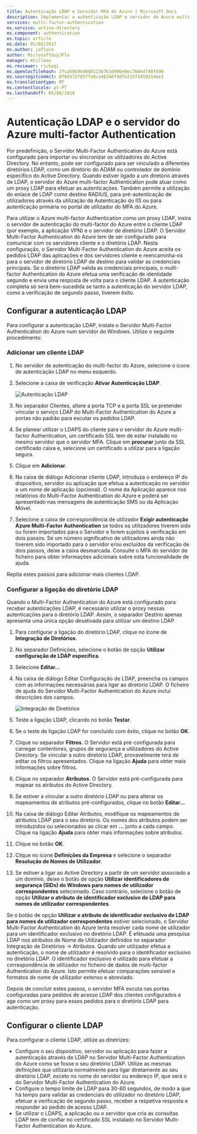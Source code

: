 ```yaml
---
title: Autenticação LDAP e Servidor MFA do Azure | Microsoft Docs
description: Implementar a autenticação LDAP e servidor do Azure multi-factor Authentication.
services: multi-factor-authentication
ms.service: active-directory
ms.component: authentication
ms.topic: article
ms.date: 05/03/2017
ms.author: joflore
author: MicrosoftGuyJFlo
manager: mtillman
ms.reviewer: richagi
ms.openlocfilehash: 2fca59b9b486012367b3d996e0ec76044f48f690
ms.sourcegitcommit: 870d372785ffa8ca46346f4dfe215f245931dae1
ms.translationtype: MT
ms.contentlocale: pt-PT
ms.lasthandoff: 05/08/2018
---
```

# <a name="ldap-authentication-and-azure-multi-factor-authentication-server"></a>Autenticação LDAP e o servidor do Azure multi-factor Authentication

Por predefinição, o Servidor Multi-Factor Authentication do Azure está configurado para importar ou sincronizar os utilizadores do Active Directory. No entanto, pode ser configurado para ser vinculado a diferentes diretórios LDAP, como um diretório do ADAM ou controlador de domínio específico do Active Directory. Quando estiver ligado a um diretório através de LDAP, o servidor do Azure multi-factor Authentication pode atuar como um proxy LDAP para efetuar as autenticações. Também permite a utilização do enlace de LDAP como destino RADIUS, para pré-autenticação de utilizadores através da utilização da Autenticação do IIS ou para autenticação primária no portal de utilizador do MFA do Azure.

Para utilizar o Azure multi-factor Authentication como um proxy LDAP, insira o servidor de autenticação do multi-factor do Azure entre o cliente LDAP (por exemplo, a aplicação VPN) e o servidor de diretório LDAP. O Servidor Multi-Factor Authentication do Azure tem de ser configurado para comunicar com os servidores cliente e o diretório LDAP. Nesta configuração, o Servidor Multi-Factor Authentication do Azure aceita os pedidos LDAP das aplicações e dos servidores cliente e reencaminha-os para o servidor de diretório LDAP de destino para validar as credenciais principais. Se o diretório LDAP valida as credenciais principais, o multi-factor Authentication do Azure efetua uma verificação de identidade segundo e envia uma resposta de volta para o cliente LDAP. A autenticação completa só será bem-sucedida se tanto a autenticação do servidor LDAP, como a verificação de segundo passo, tiverem êxito.

## <a name="configure-ldap-authentication"></a>Configurar a autenticação LDAP
Para configurar a autenticação LDAP, instale o Servidor Multi-Factor Authentication do Azure num servidor do Windows. Utilize o seguinte procedimento:

### <a name="add-an-ldap-client"></a>Adicionar um cliente LDAP

1. No servidor de autenticação do multi-factor do Azure, selecione o ícone de autenticação LDAP no menu esquerdo.
2. Selecione a caixa de verificação **Ativar Autenticação LDAP**.

   ![Autenticação LDAP](./media/howto-mfaserver-dir-ldap/ldap2.png)

3. No separador Clientes, altere a porta TCP e a porta SSL se pretender vincular o serviço LDAP do Multi-Factor Authentication do Azure a portas não padrão para escutar os pedidos LDAP.
4. Se planear utilizar o LDAPS do cliente para o servidor do Azure multi-factor Authentication, um certificado SSL tem de estar instalado no mesmo servidor que o servidor MFA. Clique em **procurar** junto da SSL certificado caixa e, selecione um certificado a utilizar para a ligação segura.
5. Clique em **Adicionar**.
6. Na caixa de diálogo Adicionar cliente LDAP, introduza o endereço IP do dispositivo, servidor ou aplicação que efetua a autenticação no servidor e um nome de aplicação (opcional). O nome da Aplicação aparece nos relatórios do Multi-Factor Authentication do Azure e poderá ser apresentado nas mensagens de autenticação SMS ou da Aplicação Móvel.
7. Selecione a caixa de correspondência de utilizador **Exigir autenticação Azure Multi-Factor Authentication** se todos os utilizadores tiverem sido ou forem importados para o Servidor e forem sujeitos à verificação em dois passos. Se um número significativo de utilizadores ainda não tiverem sido importado para o servidor e/ou excluídos da verificação de dois passos, deixe a caixa desmarcada. Consulte o MFA do servidor de ficheiro para obter informações adicionais sobre esta funcionalidade de ajuda.

Repita estes passos para adicionar mais clientes LDAP.

### <a name="configure-the-ldap-directory-connection"></a>Configurar a ligação do diretório LDAP

Quando o Multi-Factor Authentication do Azure está configurado para receber autenticações LDAP, é necessário utilizar o proxy nessas autenticações para o diretório LDAP. Assim, o separador Destino apenas apresenta uma única opção desativada para utilizar um destino LDAP.

1. Para configurar a ligação do diretório LDAP, clique no ícone de **Integração de Diretórios**.
2. No separador Definições, selecione o botão de opção **Utilizar configuração de LDAP específica**.
3. Selecione **Editar...**
4. Na caixa de diálogo Editar Configuração de LDAP, preencha os campos com as informações necessárias para ligar ao diretório LDAP. O ficheiro de ajuda do Servidor Multi-Factor Authentication do Azure inclui descrições dos campos.

    ![Integração de Diretórios](./media/howto-mfaserver-dir-ldap/ldap.png)

5. Teste a ligação LDAP, clicando no botão **Testar**.
6. Se o teste de ligação LDAP for concluído com êxito, clique no botão **OK**.
7. Clique no separador **Filtros**. O Servidor está pré-configurada para carregar contentores, grupos de segurança e utilizadores do Active Directory. Se vincular a outro diretório LDAP, provavelmente terá de editar os filtros apresentados. Clique na ligação **Ajuda** para obter mais informações sobre filtros.
8. Clique no separador **Atributos**. O Servidor está pré-configurada para mapear os atributos do Active Directory.
9. Se estiver a vincular a outro diretório LDAP ou para alterar os mapeamentos de atributos pré-configurados, clique no botão **Editar...**
10. Na caixa de diálogo Editar Atributos, modifique os mapeamentos de atributos LDAP para o seu diretório. Os nomes dos atributos podem ser introduzidos ou selecionados ao clicar em **...** junto a cada campo. Clique na ligação **Ajuda** para obter mais informações sobre atributos.
11. Clique no botão **OK**.
12. Clique no ícone **Definições da Empresa** e selecione o separador **Resolução de Nomes de Utilizador**.
13. Se estiver a ligar ao Active Directory a partir de um servidor associado a um domínio, deixe o botão de opção **Utilizar identificadores de segurança (SIDs) do Windows para nomes de utilizador correspondentes** selecionado. Caso contrário, selecione o botão de opção **Utilizar o atributo de identificador exclusivo de LDAP para nomes de utilizador correspondentes**. 

Se o botão de opção **Utilizar o atributo de identificador exclusivo de LDAP para nomes de utilizador correspondentes** estiver selecionado, o Servidor Multi-Factor Authentication do Azure tenta resolver cada nome de utilizador para um identificador exclusivo no diretório LDAP. É efetuada uma pesquisa LDAP nos atributos de Nome de Utilizador definidos no separador Integração de Diretórios -> Atributos. Quando um utilizador efetua a autenticação, o nome de utilizador é resolvido para o identificador exclusivo no diretório LDAP. O identificador exclusivo é utilizado para efetuar a correspondência de utilizador no ficheiro de dados de multi-factor Authentication do Azure. Isto permite efetuar comparações sensível e formatos de nome de utilizador extenso e abreviado.

Depois de concluir estes passos, o servidor MFA escuta nas portas configuradas para pedidos de acesso LDAP dos clientes configurados e age como um proxy para esses pedidos para o diretório LDAP para autenticação.

## <a name="configure-ldap-client"></a>Configurar o cliente LDAP
Para configurar o cliente LDAP, utilize as diretrizes:

* Configure o seu dispositivo, servidor ou aplicação para fazer a autenticação através de LDAP no Servidor Multi-Factor Authentication do Azure como se fosse o seu diretório LDAP. Utilize as mesmas definições que utilizaria normalmente para ligar diretamente ao seu diretório LDAP, exceto no nome do servidor ou endereço IP, que será o do Servidor Multi-Factor Authentication do Azure.
* Configure o tempo limite de LDAP para 30-60 segundos, de modo a que há tempo para validar as credenciais do utilizador no diretório LDAP, efetuar a verificação de segundo passo, receber a respetiva resposta e responder ao pedido de acesso LDAP.
* Se utilizar o LDAPS, a aplicação ou o servidor que cria as consultas LDAP tem de confiar no certificado SSL instalado no Servidor Multi-Factor Authentication do Azure.

